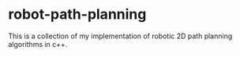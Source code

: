 # robot-path-planning
This is a collection of my implementation of robotic 2D path planning algorithms in c++. 
